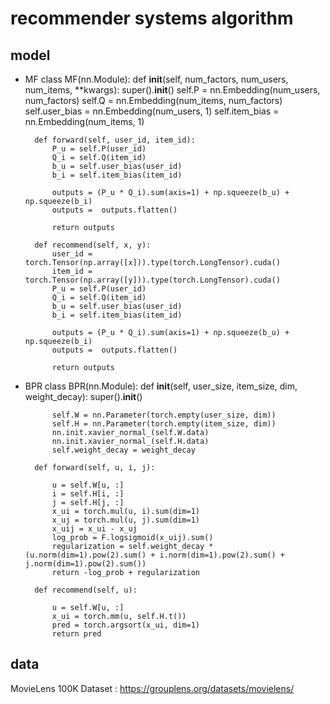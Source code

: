# recommender systems algorithm

## model
* MF
    class MF(nn.Module):
        def __init__(self, num_factors, num_users, num_items, **kwargs):
            super().__init__()
            self.P = nn.Embedding(num_users, num_factors)
            self.Q = nn.Embedding(num_items, num_factors)
            self.user_bias = nn.Embedding(num_users, 1)
            self.item_bias = nn.Embedding(num_items, 1)

        def forward(self, user_id, item_id):
            P_u = self.P(user_id)
            Q_i = self.Q(item_id)
            b_u = self.user_bias(user_id)
            b_i = self.item_bias(item_id)

            outputs = (P_u * Q_i).sum(axis=1) + np.squeeze(b_u) + np.squeeze(b_i)
            outputs =  outputs.flatten()

            return outputs

        def recommend(self, x, y):
            user_id = torch.Tensor(np.array([x])).type(torch.LongTensor).cuda()
            item_id = torch.Tensor(np.array([y])).type(torch.LongTensor).cuda()
            P_u = self.P(user_id)
            Q_i = self.Q(item_id)
            b_u = self.user_bias(user_id)
            b_i = self.item_bias(item_id)

            outputs = (P_u * Q_i).sum(axis=1) + np.squeeze(b_u) + np.squeeze(b_i)
            outputs =  outputs.flatten()

            return outputs
* BPR
    class BPR(nn.Module):
        def __init__(self, user_size, item_size, dim, weight_decay):
            super().__init__()

            self.W = nn.Parameter(torch.empty(user_size, dim))
            self.H = nn.Parameter(torch.empty(item_size, dim))
            nn.init.xavier_normal_(self.W.data)
            nn.init.xavier_normal_(self.H.data)
            self.weight_decay = weight_decay

        def forward(self, u, i, j):

            u = self.W[u, :]
            i = self.H[i, :]
            j = self.H[j, :]
            x_ui = torch.mul(u, i).sum(dim=1)
            x_uj = torch.mul(u, j).sum(dim=1)
            x_uij = x_ui - x_uj
            log_prob = F.logsigmoid(x_uij).sum()
            regularization = self.weight_decay * (u.norm(dim=1).pow(2).sum() + i.norm(dim=1).pow(2).sum() + j.norm(dim=1).pow(2).sum())
            return -log_prob + regularization

        def recommend(self, u):

            u = self.W[u, :]
            x_ui = torch.mm(u, self.H.t())
            pred = torch.argsort(x_ui, dim=1)
            return pred
## data

MovieLens 100K Dataset : https://grouplens.org/datasets/movielens/
